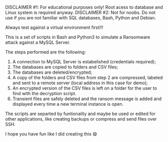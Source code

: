 DISCLAIMER #1: For educational purposes only! Root acess to database and Linux system is required anyway.
DISCLAIMER #2: Not for noobs. Do not use if you are not familiar with SQL databases, Bash, Python and Debian. 

Always test against a virtual environment first!!!
 
This is a set of scripts in Bash and Python3 to simulate a Ransomware attack against a MySQL Server.

The steps performed are the following:
1) A connection to MySQL Server is estabelished (credentials required);
2) The databases are copied to folders and CSV files;
3) The databases are deleted/encrypted;
4) A copy of the folders and CSV files from step 2 are compressed, labeled and sent to a remote server (local address in this case for demo);
5) An encrypted version of the CSV files is left on a folder for the user to find with the decryption script. 
6) Transient files are safely deleted and the ransom message is added and displayed every time a new terminal instance is open.

The scripts are separted by funtionality and maybe be used or edited for other applications, like creating backups or compress and send files
over SSH.

I hope you have fun like I did creating this 😄
